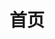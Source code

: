 ---
home: true
title: 首页
heroImage: /logo.svg
actions:
  - text: 开始 →
    link: /browser/Event-loop.html
    type: primary
features:
- title: 远方
  details: 昨夜西风凋碧树
- title: 争渡
  details: 衣带渐宽终不悔
- title: 回眸
  details: 那人却在灯火阑珊处
footer: Copyright © 2019-present Sun Peng
---